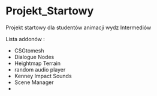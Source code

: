 # Projekt_Startowy
 Projekt startowy dla studentów animacji wydz Intermediów

 Lista addonów :
- CSGtomesh
- Dialogue Nodes
- Heightmap Terrain
- random audio player
- Kenney Impact Sounds
- Scene Manager
- 
